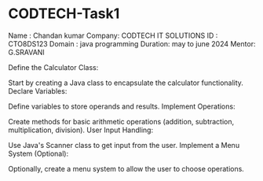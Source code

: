 # CODTECH-Task1
Name : Chandan kumar
Company: CODTECH IT SOLUTIONS
ID : CTO8DS123
Domain : java programming
Duration: may to june 2024
Mentor: G.SRAVANI

Define the Calculator Class:

Start by creating a Java class to encapsulate the calculator functionality.
Declare Variables:

Define variables to store operands and results.
Implement Operations:

Create methods for basic arithmetic operations (addition, subtraction, multiplication, division).
User Input Handling:

Use Java's Scanner class to get input from the user.
Implement a Menu System (Optional):

Optionally, create a menu system to allow the user to choose operations.
